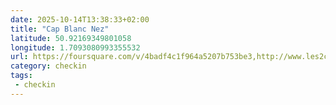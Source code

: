 ```yaml
---
date: 2025-10-14T13:38:33+02:00
title: "Cap Blanc Nez"
latitude: 50.92169349801058
longitude: 1.7093080993355532
url: https://foursquare.com/v/4badf4c1f964a5207b753be3,http://www.les2caps.fr
category: checkin
tags:
 - checkin
---
```

